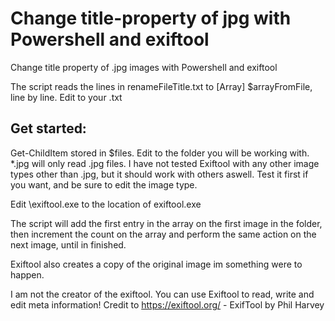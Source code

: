 # Change title-property of jpg with Powershell and exiftool
Change title property of .jpg images with Powershell and exiftool

The script reads the lines in renameFileTitle.txt to [Array] $arrayFromFile, line by line. Edit <path> to your .txt

## Get started:

Get-ChildItem stored in $files. Edit <path> to the folder you will be working with. *.jpg will only read .jpg files. I have not tested Exiftool with any other image types other than .jpg, but it should work with others aswell. Test it first if you want, and be sure to edit the image type.
  
Edit <path>\exiftool.exe to the location of exiftool.exe
  
The script will add the first entry in the array on the first image in the folder, then increment the count on the array and perform the same action on the next image, until in finished.

Exiftool also creates a copy of the original image im something were to happen.

I am not the creator of the exiftool.
You can use Exiftool to read, write and edit meta information!
Credit to https://exiftool.org/ - ExifTool by Phil Harvey

